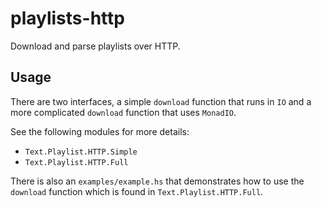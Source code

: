 playlists-http
==============

Download and parse playlists over HTTP.

## Usage

There are two interfaces, a simple `download` function that runs in
`IO` and a more complicated `download` function that uses `MonadIO`.

See the following modules for more details:

  * `Text.Playlist.HTTP.Simple`
  * `Text.Playlist.HTTP.Full`

There is also an `examples/example.hs` that demonstrates how to use
the `download` function which is found in `Text.Playlist.HTTP.Full`.
